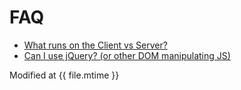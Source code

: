 # FAQ

* [What runs on the Client vs Server?](what_runs_on_the_client_vs_server.md)
* [Can I use jQuery? (or other DOM manipulating JS)](can_i_use_jquery_or_other_dom_manipulating_js.md)

Modified at {{ file.mtime }}
